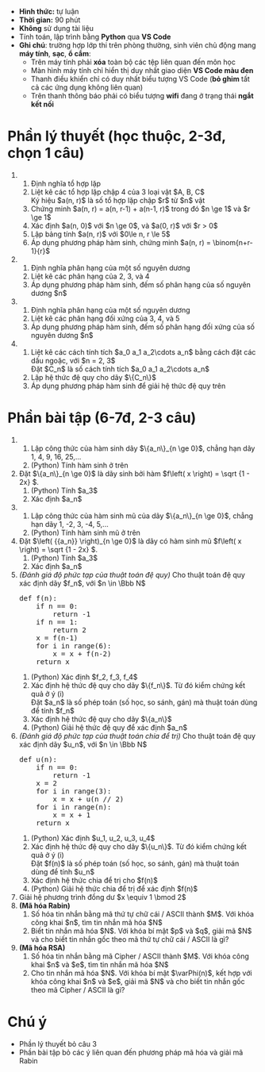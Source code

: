 * **Hình thức:** tự luận
* **Thời gian:** 90 phút
* **Không** sử dụng tài liệu
* Tính toán, lập trình bằng **Python** qua **VS Code**
* **Ghi chú**: trường hợp lớp thi trên phòng thường, sinh viên chủ động mang **máy tính**, **sạc**, **ổ cắm**:
  + Trên máy tính phải **xóa** toàn bộ các tệp liên quan đến môn học
  + Màn hình máy tính chỉ hiển thị duy nhất giao diện **VS Code màu đen**
  + Thanh điều khiển chỉ có duy nhất biểu tượng VS Code (**bỏ ghim** tất cả các ứng dụng không liên quan)
  + Trên thanh thông báo phải có biểu tượng **wifi** đang ở trạng thái **ngắt kết nối**

# Phần lý thuyết (học thuộc, 2-3đ, chọn 1 câu)
<ol>
 <li>
   <ol>
     <li>Định nghĩa tổ hợp lặp</li>
     <li>Liệt kê các tổ hợp lặp chập 4 của 3 loại vật $A, B, C$</li>
     Ký hiệu $a(n, r)$ là số tổ hợp lặp chập $r$ từ $n$ vật
     <li>Chứng minh $a(n, r) = a(n, r-1) + a(n-1, r)$ trong đó $n \ge 1$ và $r \ge 1$</li>
     <li>Xác định $a(n, 0)$ với $n \ge 0$, và $a(0, r)$ với $r > 0$</li>
     <li>Lập bảng tính $a(n, r)$ với $0\le n, r \le 5$</li>
     <li>Áp dụng phương pháp hàm sinh, chứng minh $a(n, r) = \binom{n+r-1}{r}$</li>
   </ol>
 </li>
 
 <li>
   <ol>
     <li>Định nghĩa phân hạng của một số nguyên dương</li>
     <li>Liệt kê các phân hạng của 2, 3, và 4</li>
     <li>Áp dụng phương pháp hàm sinh, đếm số phân hạng của số nguyên dương $n$</li>
   </ol>
 </li>
 
 <li>
   <ol>
     <li>Định nghĩa phân hạng của một số nguyên dương</li>
     <li>Liệt kê các phân hạng đối xứng của 3, 4, và 5</li>
     <li>Áp dụng phương pháp hàm sinh, đếm số phân hạng đối xứng của số nguyên dương $n$</li>
   </ol>
 </li>
 
 <li>
   <ol>
     <li>Liệt kê các cách tính tích $a_0 a_1 a_2\cdots a_n$ bằng cách đặt các dấu ngoặc, với $n = 2, 3$</li>
      Đặt $C_n$ là số cách tính tích $a_0 a_1 a_2\cdots a_n$
     <li>Lập hệ thức đệ quy cho dãy $\{C_n\}$</li>
     <li>Áp dụng phương pháp hàm sinh để giải hệ thức đệ quy trên</li>  
  </ol>
 </li>
</ol>

# Phần bài tập (6-7đ, 2-3 câu)
<ol>
  <li>
    <ol>
      <li>Lập công thức của hàm sinh dãy $\{a_n\}_{n \ge 0}$, chẳng hạn dãy 1, 4, 9, 16, 25,...</li>
      <li>(Python) Tính hàm sinh ở trên</li>
    </ol>
    
  </li>
 
  <li>
    Đặt $\{a_n\}_{n \ge 0}$ là dãy sinh bởi hàm $f\left( x \right) = \sqrt {1 - 2x} $.
    <ol>
      <li>(Python) Tính $a_3$</li>
      <li>Xác định $a_n$</li>
    </ol>
  </li>

  <li>
    <ol>
      <li>Lập công thức của hàm sinh mũ của dãy $\{a_n\}_{n \ge 0}$, chẳng hạn dãy 1, -2, 3, -4, 5,...</li>
      <li>(Python) Tính hàm sinh mũ ở trên</li>
    </ol>
  </li>
 
  <li>
    Đặt $\left( {{a_n}} \right)_{n \ge 0}$ là dãy có hàm sinh mũ $f\left( x \right) = \sqrt {1 - 2x} $.
    <ol>
      <li>(Python) Tính $a_3$</li>
      <li>Xác định $a_n$</li>
    </ol>
  </li>

 <li><i>(Đánh giá độ phức tạp của thuật toán đệ quy)</i>
   Cho thuật toán đệ quy xác định dãy $f_n$, với $n \in \Bbb N$
<pre>
def f(n):
    if n == 0:
        return -1
    if n == 1:
        return 2
    x = f(n-1)
    for i in range(6):
        x = x + f(n-2)
    return x
</pre>
   <ol>
     <li>(Python) Xác định $f_2, f_3, f_4$</li>
     <li>Xác định hệ thức đệ quy cho dãy $\{f_n\}$. Từ đó kiểm chứng kết quả ở ý (i)</li>
     Đặt $a_n$ là số phép toán (số học, so sánh, gán) mà thuật toán dùng để tính $f_n$
     <li>Xác định hệ thức đệ quy cho dãy $\{a_n\}$</li>
     <li>(Python) Giải hệ thức đệ quy để xác định $a_n$</li>
   </ol>
 </li>

  <li><i>(Đánh giá độ phức tạp của thuật toán chia để trị)</i>
    Cho thuật toán đệ quy xác định dãy $u_n$, với $n \in \Bbb N$
<pre>
def u(n):
    if n == 0:
        return -1
    x = 2
    for i in range(3):
        x = x + u(n // 2)
    for i in range(n):
        x = x + 1
    return x
</pre>
  <ol>
   <li>(Python) Xác định $u_1, u_2, u_3, u_4$</li>
     <li>Xác định hệ thức đệ quy cho dãy $\{u_n\}$. Từ đó kiểm chứng kết quả ở ý (i)</li>
     Đặt $f(n)$ là số phép toán (số học, so sánh, gán) mà thuật toán dùng để tính $u_n$
     <li>Xác định hệ thức chia để trị cho $f(n)$</li>
     <li>(Python) Giải hệ thức chia để trị để xác định $f(n)$</li>
   </ol>
  </li>

  <li>
    Giải hệ phương trình đồng dư
    $x \equiv 1 \bmod 2$
  </li>
 
  <li><b>(Mã hóa Rabin)</b>
    <ol>
      <li>Số hóa tin nhắn bằng mã thứ tự chữ cái / ASCII thành $M$. Với khóa công khai $n$, tìm tin nhắn mã hóa $N$</li>
      <li>Biết tin nhắn mã hóa $N$. Với khóa bí mật $p$ và $q$, giải mã $N$ và cho biết tin nhắn gốc theo mã thứ tự chữ cái / ASCII là gì?</li>
    </ol>
  </li>
 
  <li><b>(Mã hóa RSA)</b>
    <ol>
      <li>Số hóa tin nhắn bằng mã Cipher / ASCII thành $M$. Với khóa công khai $n$ và $e$, tìm tin nhắn mã hóa $N$</li>
      <li>Cho tin nhắn mã hóa $N$. Với khóa bí mật $\varPhi(n)$, kết hợp với khóa công khai $n$ và $e$, giải mã $N$ và cho biết tin nhắn gốc theo mã Cipher / ASCII là gì?</li>
    </ol>
  </li>
</ol>


# Chú ý
  * Phần lý thuyết bỏ câu 3
  * Phần bài tập bỏ các ý liên quan đến phương pháp mã hóa và giải mã Rabin
